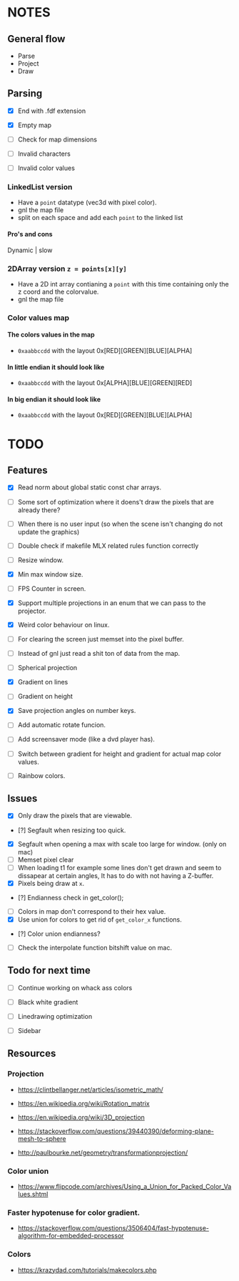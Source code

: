 # NOTES

## General flow
* Parse
* Project
* Draw


## Parsing
- [x] End with .fdf extension
- [x] Empty map
- [ ] Check for map dimensions
- [ ] Invalid characters
- [ ] Invalid color values


### LinkedList version
* Have a `point` datatype (vec3d with pixel color).
* gnl the map file
* split on each space and add each `point` to the linked list

#### Pro's and cons
Dynamic | slow


### 2DArray version `z = points[x][y]`
* Have a 2D int array contianing a `point` with this time containing only the z coord and the colorvalue.
* gnl the map file


### Color values map

#### The colors values in the map
* `0xaabbccdd` with the layout 0x[RED][GREEN][BLUE][ALPHA]

#### In little endian it should look like
* `0xaabbccdd` with the layout 0x[ALPHA][BLUE][GREEN][RED]

#### In big endian it should look like
* `0xaabbccdd` with the layout 0x[RED][GREEN][BLUE][ALPHA]



# TODO
## Features
- [x] Read norm about global static const char arrays.
- [ ] Some sort of optimization where it doens't draw the pixels that are already there?
- [ ] When there is no user input (so when the scene isn't changing do not update the graphics)
- [ ] Double check if makefile MLX related rules function correctly 
- [ ] Resize window. 
- [x] Min max window size.
- [ ] FPS Counter in screen.
- [x] Support multiple projections in an enum that we can pass to the projector.
- [x] Weird color behaviour on linux.
- [ ] For clearing the screen just memset into the pixel buffer.
- [ ] Instead of gnl just read a shit ton of data from the map.
- [ ] Spherical projection
- [x] Gradient on lines
- [ ] Gradient on height
- [x] Save projection angles on number keys.
- [ ] Add automatic rotate funcion.
- [ ] Add screensaver mode (like a dvd player has).
- [ ] Switch between gradient for height and gradient for actual map color values.
- [ ] Rainbow colors.


## Issues
- [x] Only draw the pixels that are viewable.
- [?] Segfault when resizing too quick.
- [x] Segfault when opening a max with scale too large for window. (only on mac)
- [ ] Memset pixel clear
- [ ] When loading t1 for example some lines don't get drawn and seem to dissapear at certain angles,
      It has to do with not having a Z-buffer.
- [x] Pixels being draw at `x`.
- [?] Endianness check in get_color();
- [ ] Colors in map don't correspond to their hex value.
- [x] Use union for colors to get rid of `get_color_x` functions.
- [?] Color union endianness?
- [ ] Check the interpolate function bitshift value on mac.

## Todo for next time

- [ ] Continue working on whack ass colors
- [ ] Black white gradient
- [ ] Linedrawing optimization
- [ ] Sidebar


## Resources
### Projection
* https://clintbellanger.net/articles/isometric_math/
* https://en.wikipedia.org/wiki/Rotation_matrix
* https://en.wikipedia.org/wiki/3D_projection

* https://stackoverflow.com/questions/39440390/deforming-plane-mesh-to-sphere
* http://paulbourke.net/geometry/transformationprojection/


### Color union
* https://www.flipcode.com/archives/Using_a_Union_for_Packed_Color_Values.shtml

### Faster hypotenuse for color gradient.
* https://stackoverflow.com/questions/3506404/fast-hypotenuse-algorithm-for-embedded-processor

### Colors
* https://krazydad.com/tutorials/makecolors.php
